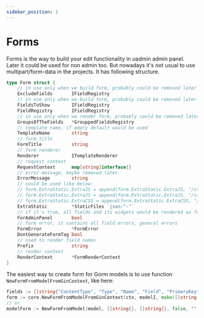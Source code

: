 ```yaml
---
sidebar_position: 1
---
```


# Forms

Forms is the way to build your edit functionality in uadmin admin panel. Later it could be used for non admin too. But nowadays it's not usual to use multipart/form-data in the projects.
It has following structure.
```go
type Form struct {
	// in use only when we build form, probably could be removed later
	ExcludeFields       IFieldRegistry
	// in use only when we build form, probably could be removed later
	FieldsToShow        IFieldRegistry
	FieldRegistry       IFieldRegistry
	// in use only when we render form, probably could be removed later
	GroupsOfTheFields   *GrouppedFieldsRegistry
	// template name, if empty default would be used
	TemplateName        string
	// form title
	FormTitle           string
	// form renderer
	Renderer            ITemplateRenderer
	// request context
	RequestContext      map[string]interface{}
	// error message, maybe removed later
	ErrorMessage        string
	// could be used like below:
	// form.ExtraStatic.ExtraJS = append(form.ExtraStatic.ExtraJS, "/static-inbuilt/uadmin/assets/highlight.js/highlight.pack.js")
	// form.ExtraStatic.ExtraJS = append(form.ExtraStatic.ExtraJS, "/static-inbuilt/uadmin/assets/js/initialize.highlight.js")
	// form.ExtraStatic.ExtraCSS = append(form.ExtraStatic.ExtraCSS, "/static-inbuilt/uadmin/assets/highlight.js/styles/default.css")
	ExtraStatic         *StaticFiles `json:"-"`
	// if it's true, all fields and its widgets would be rendered as for admin panel.
	ForAdminPanel       bool
	// form error, it contains all field errors, general errors
	FormError           *FormError
	DontGenerateFormTag bool
	// used to render field names
	Prefix              string
	// render context
	RenderContext       *FormRenderContext
}
```
The easiest way to create form for Gorm models is to use function `NewFormFromModelFromGinContext`, like here:
```go
fields := []string{"ContentType", "Type", "Name", "Field", "PrimaryKey", "Active", "Group", "StaticPath"}
form := core.NewFormFromModelFromGinContext(ctx, modelI, make([]string, 0), fields, true, "", true)
// or
modelForm := NewFormFromModel(model, []string{}, []string{}, false, "")
```
